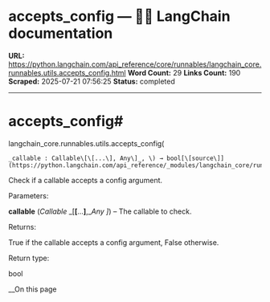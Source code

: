 # accepts_config — 🦜🔗 LangChain  documentation

**URL:** https://python.langchain.com/api_reference/core/runnables/langchain_core.runnables.utils.accepts_config.html
**Word Count:** 29
**Links Count:** 190
**Scraped:** 2025-07-21 07:56:25
**Status:** completed

---

# accepts\_config\#

langchain\_core.runnables.utils.accepts\_config\(

    _callable : Callable\[\[...\], Any\]_, \) → bool[\[source\]](https://python.langchain.com/api_reference/_modules/langchain_core/runnables/utils.html#accepts_config)\#     

Check if a callable accepts a config argument.

Parameters:     

**callable** \(_Callable_ _\[__\[__...__\]__,__Any_ _\]_\) – The callable to check.

Returns:     

True if the callable accepts a config argument, False otherwise.

Return type:     

bool

__On this page